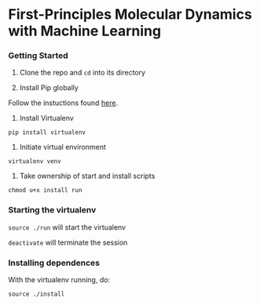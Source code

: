 # First-Principles Molecular Dynamics with Machine Learning

### Getting Started
 
1. Clone the repo and ```cd``` into its directory

1. Install Pip globally

  Follow the instuctions found [here](https://pip.pypa.io/en/stable/installing/).

1. Install Virtualenv

  ```pip install virtualenv```

1. Initiate virtual environment

  ```virtualenv venv```

1. Take ownership of start and install scripts

  ```chmod u+x install run```

### Starting the virtualenv

  ```source ./run``` will start the virtualenv

  ```deactivate``` will terminate the session

### Installing dependences

  With the virtualenv running, do:

  ```source ./install```
